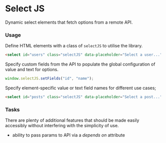 Select JS
=========

Dynamic select elements that fetch options from a remote API.

### Usage

Define HTML elements with a class of `selectJS` to utilise the library.

```html
<select id="users" class="selectJS" data-placeholder="Select a user..." data-url="https://jsonplaceholder.typicode.com/users"></select>
```

Specify custom fields from the API to populate the global configuration of value and text for options.

```js
window.selectJS.setFields("id", "name");
```

Specify element-specific value or text field names for different use cases;

```html
<select id="posts" class="selectJS" data-placeholder="Select a post..." data-url="https://jsonplaceholder.typicode.com/posts" data-fieldtext="title" data-fieldvalue="id"></select>
```

### Tasks

There are plenty of additional features that should be made easily accessibly without interfering with the simplicity of use.

 - ability to pass params to API via a _depends on_ attribute